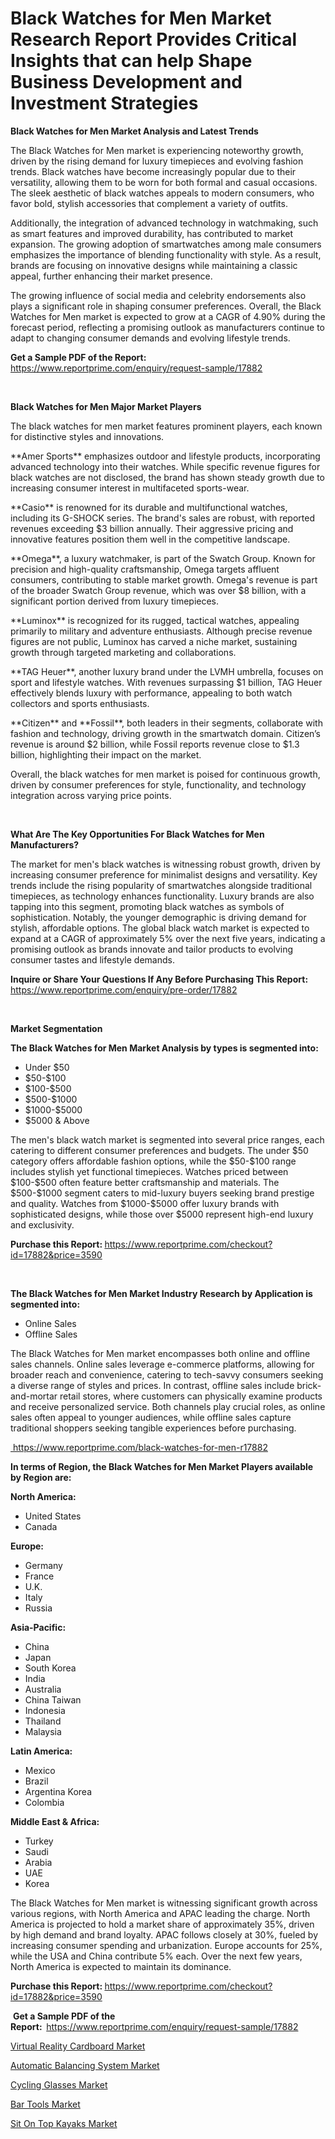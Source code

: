 <p><h1>Black Watches for Men Market Research Report Provides Critical Insights that can help Shape Business Development and Investment Strategies</h1></p><p><strong>Black Watches for Men Market Analysis and Latest Trends</strong></p>
<p><p>The Black Watches for Men market is experiencing noteworthy growth, driven by the rising demand for luxury timepieces and evolving fashion trends. Black watches have become increasingly popular due to their versatility, allowing them to be worn for both formal and casual occasions. The sleek aesthetic of black watches appeals to modern consumers, who favor bold, stylish accessories that complement a variety of outfits.</p><p>Additionally, the integration of advanced technology in watchmaking, such as smart features and improved durability, has contributed to market expansion. The growing adoption of smartwatches among male consumers emphasizes the importance of blending functionality with style. As a result, brands are focusing on innovative designs while maintaining a classic appeal, further enhancing their market presence.</p><p>The growing influence of social media and celebrity endorsements also plays a significant role in shaping consumer preferences. Overall, the Black Watches for Men market is expected to grow at a CAGR of 4.90% during the forecast period, reflecting a promising outlook as manufacturers continue to adapt to changing consumer demands and evolving lifestyle trends.</p></p>
<p><strong>Get a Sample PDF of the Report:&nbsp;</strong> <a href="https://www.reportprime.com/enquiry/request-sample/17882?utm_campaign=60&utm_medium=2&utm_source=Github&utm_content=ia&utm_term=20112024&utm_id=black-watches-for-men">https://www.reportprime.com/enquiry/request-sample/17882</a></p>
<p>&nbsp;</p>
<p><strong>Black Watches for Men Major Market Players</strong></p>
<p><p>The black watches for men market features prominent players, each known for distinctive styles and innovations. </p><p>**Amer Sports** emphasizes outdoor and lifestyle products, incorporating advanced technology into their watches. While specific revenue figures for black watches are not disclosed, the brand has shown steady growth due to increasing consumer interest in multifaceted sports-wear.</p><p>**Casio** is renowned for its durable and multifunctional watches, including its G-SHOCK series. The brand's sales are robust, with reported revenues exceeding $3 billion annually. Their aggressive pricing and innovative features position them well in the competitive landscape.</p><p>**Omega**, a luxury watchmaker, is part of the Swatch Group. Known for precision and high-quality craftsmanship, Omega targets affluent consumers, contributing to stable market growth. Omega's revenue is part of the broader Swatch Group revenue, which was over $8 billion, with a significant portion derived from luxury timepieces.</p><p>**Luminox** is recognized for its rugged, tactical watches, appealing primarily to military and adventure enthusiasts. Although precise revenue figures are not public, Luminox has carved a niche market, sustaining growth through targeted marketing and collaborations.</p><p>**TAG Heuer**, another luxury brand under the LVMH umbrella, focuses on sport and lifestyle watches. With revenues surpassing $1 billion, TAG Heuer effectively blends luxury with performance, appealing to both watch collectors and sports enthusiasts.</p><p>**Citizen** and **Fossil**, both leaders in their segments, collaborate with fashion and technology, driving growth in the smartwatch domain. Citizen’s revenue is around $2 billion, while Fossil reports revenue close to $1.3 billion, highlighting their impact on the market.</p><p>Overall, the black watches for men market is poised for continuous growth, driven by consumer preferences for style, functionality, and technology integration across varying price points.</p></p>
<p>&nbsp;</p>
<p><strong>What Are The Key Opportunities For Black Watches for Men Manufacturers?</strong></p>
<p><p>The market for men's black watches is witnessing robust growth, driven by increasing consumer preference for minimalist designs and versatility. Key trends include the rising popularity of smartwatches alongside traditional timepieces, as technology enhances functionality. Luxury brands are also tapping into this segment, promoting black watches as symbols of sophistication. Notably, the younger demographic is driving demand for stylish, affordable options. The global black watch market is expected to expand at a CAGR of approximately 5% over the next five years, indicating a promising outlook as brands innovate and tailor products to evolving consumer tastes and lifestyle demands.</p></p>
<p><strong>Inquire or Share Your Questions If Any Before Purchasing This Report:</strong> <a href="https://www.reportprime.com/enquiry/pre-order/17882?utm_campaign=60&utm_medium=2&utm_source=Github&utm_content=ia&utm_term=20112024&utm_id=black-watches-for-men">https://www.reportprime.com/enquiry/pre-order/17882</a></p>
<p>&nbsp;</p>
<p><strong>Market Segmentation</strong></p>
<p><strong>The Black Watches for Men Market Analysis by types is segmented into:</strong></p>
<p><ul><li>Under $50</li><li>$50-$100</li><li>$100-$500</li><li>$500-$1000</li><li>$1000-$5000</li><li>$5000 & Above</li></ul></p>
<p><p>The men's black watch market is segmented into several price ranges, each catering to different consumer preferences and budgets. The under $50 category offers affordable fashion options, while the $50-$100 range includes stylish yet functional timepieces. Watches priced between $100-$500 often feature better craftsmanship and materials. The $500-$1000 segment caters to mid-luxury buyers seeking brand prestige and quality. Watches from $1000-$5000 offer luxury brands with sophisticated designs, while those over $5000 represent high-end luxury and exclusivity.</p></p>
<p><strong>Purchase this Report:&nbsp;</strong><a href="https://www.reportprime.com/checkout?id=17882&price=3590&utm_campaign=60&utm_medium=2&utm_source=Github&utm_content=ia&utm_term=20112024&utm_id=black-watches-for-men">https://www.reportprime.com/checkout?id=17882&price=3590</a></p>
<p>&nbsp;</p>
<p><strong>The Black Watches for Men Market Industry Research by Application is segmented into:</strong></p>
<p><ul><li>Online Sales</li><li>Offline Sales</li></ul></p>
<p><p>The Black Watches for Men market encompasses both online and offline sales channels. Online sales leverage e-commerce platforms, allowing for broader reach and convenience, catering to tech-savvy consumers seeking a diverse range of styles and prices. In contrast, offline sales include brick-and-mortar retail stores, where customers can physically examine products and receive personalized service. Both channels play crucial roles, as online sales often appeal to younger audiences, while offline sales capture traditional shoppers seeking tangible experiences before purchasing.</p></p>
<p><a href="https://www.reportprime.com/black-watches-for-men-r17882?utm_campaign=60&utm_medium=2&utm_source=Github&utm_content=ia&utm_term=20112024&utm_id=black-watches-for-men">&nbsp;https://www.reportprime.com/black-watches-for-men-r17882</a></p>
<p><strong>In terms of Region, the Black Watches for Men Market Players available by Region are:</strong></p>
<p>
    <p> <strong> North America: </strong>
        <ul>
            <li>United States</li>
            <li>Canada</li>
        </ul>
        </p> 
    <p> <strong> Europe: </strong>
        <ul>
            <li>Germany</li>
            <li>France</li>
            <li>U.K.</li>
            <li>Italy</li>
            <li>Russia</li>
        </ul>
        </p> 
    <p> <strong> Asia-Pacific: </strong>
        <ul>
            <li>China</li>
            <li>Japan</li>
            <li>South Korea</li>
            <li>India</li>
            <li>Australia</li>
            <li>China Taiwan</li>
            <li>Indonesia</li>
            <li>Thailand</li>
            <li>Malaysia</li>
        </ul>
        </p> 
    <p> <strong> Latin America: </strong>
        <ul>
            <li>Mexico</li>
            <li>Brazil</li>
            <li>Argentina Korea</li>
            <li>Colombia</li>
        </ul>
        </p> 
    <p> <strong> Middle East & Africa: </strong>
        <ul>
            <li>Turkey</li>
            <li>Saudi</li>
            <li>Arabia</li>
            <li>UAE</li>
            <li>Korea</li>
        </ul>
    </p>
    </p>
<p><p>The Black Watches for Men market is witnessing significant growth across various regions, with North America and APAC leading the charge. North America is projected to hold a market share of approximately 35%, driven by high demand and brand loyalty. APAC follows closely at 30%, fueled by increasing consumer spending and urbanization. Europe accounts for 25%, while the USA and China contribute 5% each. Over the next few years, North America is expected to maintain its dominance.</p></p>
<p><strong>Purchase this Report: </strong><a href="https://www.reportprime.com/checkout?id=17882&price=3590&utm_campaign=60&utm_medium=2&utm_source=Github&utm_content=ia&utm_term=20112024&utm_id=black-watches-for-men">https://www.reportprime.com/checkout?id=17882&price=3590</a></p>
<p>&nbsp;<strong>Get a Sample PDF of the Report:&nbsp;&nbsp;</strong><a href="https://www.reportprime.com/enquiry/request-sample/17882?utm_campaign=60&utm_medium=2&utm_source=Github&utm_content=ia&utm_term=20112024&utm_id=black-watches-for-men">https://www.reportprime.com/enquiry/request-sample/17882</a></p>
<p><strong></strong></p>
<p><p><a href="https://issuu.com/reportprime-2/docs/virtual-reality-cardboard-market-si_747d842342a286?utm_campaign=60&utm_medium=2&utm_source=Github&utm_content=ia&utm_term=20112024&utm_id=black-watches-for-men">Virtual Reality Cardboard Market</a></p><p><a href="https://issuu.com/reportprime-2/docs/automatic-balancing-system-market-s_1965bb9a7d425e?utm_campaign=60&utm_medium=2&utm_source=Github&utm_content=ia&utm_term=20112024&utm_id=black-watches-for-men">Automatic Balancing System Market</a></p><p><a href="https://github.com/NargisHussain432/Market-Research-Report-List-1/blob/main/cycling-glasses-market.md?utm_campaign=60&utm_medium=2&utm_source=Github&utm_content=ia&utm_term=20112024&utm_id=black-watches-for-men">Cycling Glasses Market</a></p><p><a href="https://www.linkedin.com/pulse/sustainability-trends-bar-tools-industry-market-implications-uhhbf?utm_campaign=60&utm_medium=2&utm_source=Github&utm_content=ia&utm_term=20112024&utm_id=black-watches-for-men">Bar Tools Market</a></p><p><a href="https://github.com/FahadAhmed223/Market-Research-Report-List-1/blob/main/sit-on-top-kayaks-market.md?utm_campaign=60&utm_medium=2&utm_source=Github&utm_content=ia&utm_term=20112024&utm_id=black-watches-for-men">Sit On Top Kayaks Market</a></p></p>